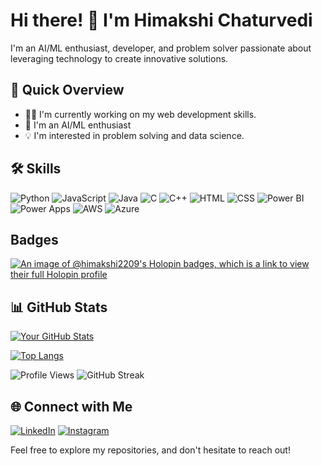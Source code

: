 # Hi there! 👋 I'm Himakshi Chaturvedi

I'm an AI/ML enthusiast, developer, and problem solver passionate about leveraging technology to create innovative solutions.

## 🚀 Quick Overview

- 👨‍💻 I'm currently working on my web development skills.
- 🌱 I'm an AI/ML enthusiast
- 💡 I'm interested in problem solving and data science.

## 🛠️ Skills

![Python](https://img.shields.io/badge/Python-Intermediate-yellow?logo=python&logoColor=white)
![JavaScript](https://img.shields.io/badge/JavaScript-Intermediate-yellow?logo=javascript&logoColor=white)
![Java](https://img.shields.io/badge/Java-Intermediate-yellow?logo=java&logoColor=white)
![C](https://img.shields.io/badge/C-Intermediate-yellow?logo=c&logoColor=white)
![C++](https://img.shields.io/badge/C++-Intermediate-yellow?logo=cplusplus&logoColor=white)
![HTML](https://img.shields.io/badge/HTML-Intermediate-yellow?logo=html5&logoColor=white)
![CSS](https://img.shields.io/badge/CSS-Intermediate-yellow?logo=css3&logoColor=white)
![Power BI](https://img.shields.io/badge/Power%20BI-Advanced-green?logo=powerbi&logoColor=white)
![Power Apps](https://img.shields.io/badge/Power%20Apps-Advanced-green?logo=microsoftpowerapps&logoColor=white)
![AWS](https://img.shields.io/badge/AWS-Intermediate-yellow?logo=amazonaws&logoColor=white)
![Azure](https://img.shields.io/badge/Azure-Intermediate-yellow?logo=microsoftazure&logoColor=white)


## Badges
[![An image of @himakshi2209's Holopin badges, which is a link to view their full Holopin profile](https://holopin.me/himakshi2209)](https://holopin.io/@himakshi2209)


## 📊 GitHub Stats

[![Your GitHub Stats](https://github-readme-stats.vercel.app/api?username=himaksgi2209&show_icons=true&count_private=true&hide=contribs,prs&theme=radical)](https://github.com/himakshi2209)

[![Top Langs](https://github-readme-stats.vercel.app/api/top-langs/?username=himakshi2209&layout=compact&theme=radical)](https://github.com/himakshi2209)

![Profile Views](https://komarev.com/ghpvc/?username=himakshi2209)
![GitHub Streak](https://github-readme-streak-stats.herokuapp.com/?user=himakshi2209&theme=radical)

## 🌐 Connect with Me

[![LinkedIn](https://img.shields.io/badge/LinkedIn-Connect-blue)](https://www.linkedin.com/in/himakshi-chaturvedi-928370223)
[![Instagram](https://img.shields.io/badge/Instagram-Follow-E4405F)](https://www.instagram.com/himakshiiii_/)

Feel free to explore my repositories, and don't hesitate to reach out!


<!--
**himakshi2209/himakshi2209** is a ✨ _special_ ✨ repository because its `README.md` (this file) appears on your GitHub profile.

Here are some ideas to get you started:

- 🔭 I’m currently working on ...
- 🌱 I’m currently learning ...
- 👯 I’m looking to collaborate on ...
- 🤔 I’m looking for help with ...
- 💬 Ask me about ...
- 📫 How to reach me: ...
- 😄 Pronouns: ...
- ⚡ Fun fact: ...
-->
